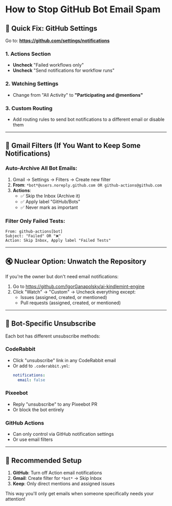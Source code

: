 # How to Stop GitHub Bot Email Spam

## 🚨 Quick Fix: GitHub Settings

Go to: **https://github.com/settings/notifications**

### 1. Actions Section
- **Uncheck** "Failed workflows only"  
- **Uncheck** "Send notifications for workflow runs"

### 2. Watching Settings  
- Change from "All Activity" to **"Participating and @mentions"**

### 3. Custom Routing
- Add routing rules to send bot notifications to a different email or disable them

---

## 📧 Gmail Filters (If You Want to Keep Some Notifications)

### Auto-Archive All Bot Emails:
1. Gmail → Settings → Filters → Create new filter
2. **From**: `*bot*@users.noreply.github.com OR github-actions@github.com`
3. **Actions**:
   - ✅ Skip the Inbox (Archive it)
   - ✅ Apply label "GitHub/Bots"
   - ✅ Never mark as important

### Filter Only Failed Tests:
```
From: github-actions[bot]
Subject: "Failed" OR "❌"
Action: Skip Inbox, Apply label "Failed Tests"
```

---

## 🔇 Nuclear Option: Unwatch the Repository

If you're the owner but don't need email notifications:
1. Go to https://github.com/IgorGanapolsky/ai-kindlemint-engine
2. Click "Watch" → "Custom" → Uncheck everything except:
   - Issues (assigned, created, or mentioned)
   - Pull requests (assigned, created, or mentioned)

---

## 🤖 Bot-Specific Unsubscribe

Each bot has different unsubscribe methods:

### CodeRabbit
- Click "unsubscribe" link in any CodeRabbit email
- Or add to `.coderabbit.yml`:
  ```yaml
  notifications:
    email: false
  ```

### Pixeebot
- Reply "unsubscribe" to any Pixeebot PR
- Or block the bot entirely

### GitHub Actions
- Can only control via GitHub notification settings
- Or use email filters

---

## 🎯 Recommended Setup

1. **GitHub**: Turn off Action email notifications
2. **Gmail**: Create filter for `*bot*` → Skip Inbox
3. **Keep**: Only direct mentions and assigned issues

This way you'll only get emails when someone specifically needs your attention!